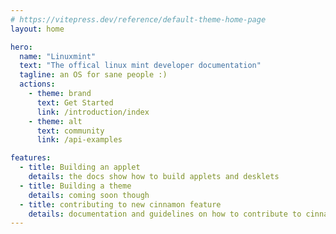 ```yaml
---
# https://vitepress.dev/reference/default-theme-home-page
layout: home

hero:
  name: "Linuxmint"
  text: "The offical linux mint developer documentation"
  tagline: an OS for sane people :)
  actions:
    - theme: brand
      text: Get Started
      link: /introduction/index
    - theme: alt
      text: community
      link: /api-examples

features:
  - title: Building an applet
    details: the docs show how to build applets and desklets
  - title: Building a theme
    details: coming soon though
  - title: contributing to new cinnamon feature
    details: documentation and guidelines on how to contribute to cinnamon
---
```

